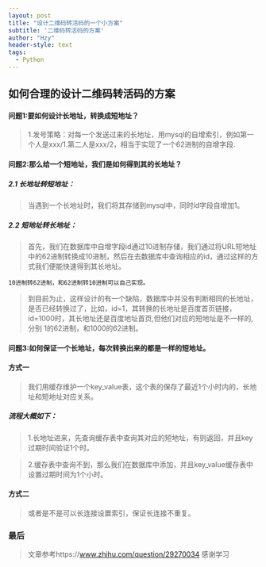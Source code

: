 ```yaml
---
layout: post
title: "设计二维码转活码的一个小方案"
subtitle: '二维码转活码的方案'
author: "Hzy"
header-style: text
tags:
  - Python
---
```


## 如何合理的设计二维码转活码的方案

#### 问题1:要如何设计长地址，转换成短地址？

>1.发号策略：对每一个发送过来的长地址，用mysql的自增索引，例如第一个人是xxx/1.第二人是xxx/2，相当于实现了一个62进制的自增字段.


#### 问题2:那么给一个短地址，我们是如何得到其的长地址？

##### 2.1 长地址转短地址：
>当遇到一个长地址时，我们将其存储到mysql中，同时id字段自增加1。

##### 2.2 短地址转长地址：

>首先，我们在数据库中自增字段id通过10进制存储，我们通过将URL短地址中的62进制转换成10进制，然后在去数据库中查询相应的id，通过这样的方式我们便能快速得到其长地址。

    10进制转62进制，和62进制转10进制可以自己实现。

> 到目前为止，这样设计的有一个缺陷，数据库中并没有判断相同的长地址，是否已经转换过了，比如，id=1，其转换的长地址是百度首页链接，id=1000时，其长地址还是百度地址首页,但他们对应的短地址是不一样的,分别 1的62进制，和1000的62进制。


#### 问题3:如何保证一个长地址，每次转换出来的都是一样的短地址。

#### 方式一

>我们用缓存维护一个key_value表，这个表的保存了最近1个小时内的，长地址和短地址对应关系。

##### 流程大概如下：
>1.长地址进来，先查询缓存表中查询其对应的短地址，有则返回，并且key过期时间验证1个时。

>2.缓存表中查询不到，那么我们在数据库中添加，并且key_value缓存表中设置过期时间为1个小时。

#### 方式二
>或者是不是可以长连接设置索引，保证长连接不重复。



### 最后
>文章参考https://www.zhihu.com/question/29270034 
>感谢学习

